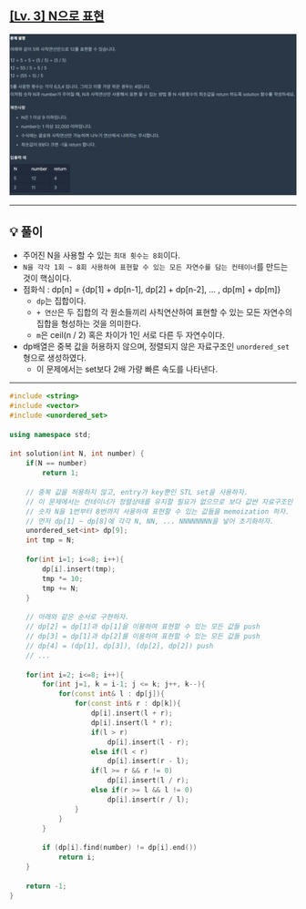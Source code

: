 ## [[Lv. 3] N으로 표현](https://programmers.co.kr/learn/courses/30/lessons/42895)
![](imgs/1.PNG)
___

## 💡 풀이
- 주어진 N을 사용할 수 있는 `최대 횟수는 8회`이다.
- `N을 각각 1회 ~ 8회 사용하여 표현할 수 있는 모든 자연수를 담는 컨테이너`를 만드는 것이 핵심이다.
- 점화식 : dp[n] = {dp[1] + dp[n-1], dp[2] + dp[n-2], ... , dp[m] + dp[m]}
    - `dp`는 집합이다.
    - `+ 연산`은 두 집합의 각 원소들끼리 사칙연산하여 표현할 수 있는 모든 자연수의 집합을 형성하는 것을 의미한다. 
    - `m`은 ceil(n / 2) 혹은 차이가 1인 서로 다른 두 자연수이다.
- dp배열은 중복 값을 허용하지 않으며, 정렬되지 않은 자료구조인 `unordered_set` 형으로 생성하였다.
    - 이 문제에서는 set보다 2배 가량 빠른 속도를 나타낸다.
___
```c++
#include <string>
#include <vector>
#include <unordered_set>

using namespace std;

int solution(int N, int number) {
    if(N == number)
        return 1;
    
    // 중복 값을 허용하지 않고, entry가 key뿐인 STL set을 사용하자.
    // 이 문제에서는 컨테이너가 정렬상태를 유지할 필요가 없으므로 보다 값싼 자료구조인 unordered_set을 사용하자.
    // 숫자 N을 1번부터 8번까지 사용하여 표현할 수 있는 값들을 memoization 하자.
    // 먼저 dp[1] ~ dp[8]에 각각 N, NN, ... NNNNNNNN을 넣어 초기화하자.
    unordered_set<int> dp[9];
    int tmp = N;
    
    for(int i=1; i<=8; i++){
        dp[i].insert(tmp);
        tmp *= 10;
        tmp += N;
    }
    
    // 아래와 같은 순서로 구현하자.
    // dp[2] = dp[1]과 dp[1]을 이용하여 표현할 수 있는 모든 값들 push
    // dp[3] = dp[1]과 dp[2]를 이용하여 표현할 수 있는 모든 값들 push
    // dp[4] = (dp[1], dp[3]), (dp[2], dp[2]) push
    // ...
    
    for(int i=2; i<=8; i++){
        for(int j=1, k = i-1; j <= k; j++, k--){
            for(const int& l : dp[j]){
                for(const int& r : dp[k]){         
                    dp[i].insert(l + r);
                    dp[i].insert(l * r);
                    if(l > r)
                        dp[i].insert(l - r);
                    else if(l < r)
                        dp[i].insert(r - l);
                    if(l >= r && r != 0)
                        dp[i].insert(l / r);
                    else if(r >= l && l != 0)
                        dp[i].insert(r / l);
                }
            }
        }
        
        if (dp[i].find(number) != dp[i].end()) 
		    return i;    
    }
      
    return -1;
}
```